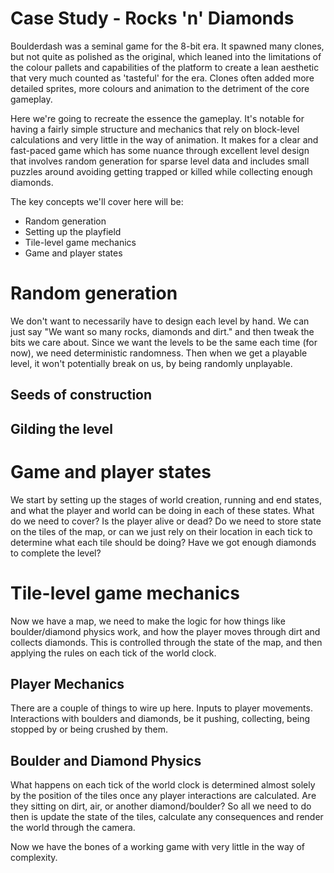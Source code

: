 # Case Study - Rocks 'n' Diamonds
Boulderdash was a seminal game for the 8-bit era. It spawned many clones, but not quite as polished as the original, which leaned into the limitations of the colour pallets and capabilities of the platform to create a lean aesthetic that very much counted as 'tasteful' for the era. Clones often added more detailed sprites, more colours and animation to the detriment of the core gameplay.

Here we're going to recreate the essence the gameplay. It's notable for having a fairly simple structure and mechanics that rely on block-level calculations and very little in the way of animation. It makes for a clear and fast-paced game which has some nuance through excellent level design that involves random generation for sparse level data and includes small puzzles around avoiding getting trapped or killed while collecting enough diamonds.

The key concepts we'll cover here will be:

- Random generation
- Setting up the playfield
- Tile-level game mechanics
- Game and player states

# Random generation

We don't want to necessarily have to design each level by hand. We can just say "We want so many rocks, diamonds and dirt." and then tweak the bits we care about. Since we want the levels to be the same each time (for now), we need deterministic randomness. Then when we get a playable level, it won't potentially break on us, by being randomly unplayable.

## Seeds of construction

## Gilding the level

# Game and player states

We start by setting up the stages of world creation, running and end states, and what the player and world can be doing in each of these states. What do we need to cover? Is the player alive or dead? Do we need to store state on the tiles of the map, or can we just rely on their location in each tick to determine what each tile should be doing? Have we got enough diamonds to complete the level?

# Tile-level game mechanics

Now we have a map, we need to make the logic for how things like boulder/diamond physics work, and how the player moves through dirt and collects diamonds. This is controlled through the state of the map, and then applying the rules on each tick of the world clock.

## Player Mechanics

There are a couple of things to wire up here. Inputs to player movements. Interactions with boulders and diamonds, be it pushing, collecting, being stopped by or being crushed by them.

## Boulder and Diamond Physics

What happens on each tick of the world clock is determined almost solely by the position of the tiles once any player interactions are calculated. Are they sitting on dirt, air, or another diamond/boulder? So all we need to do then is update the state of the tiles, calculate any consequences and render the world through the camera.

Now we have the bones of a working game with very little in the way of complexity.
